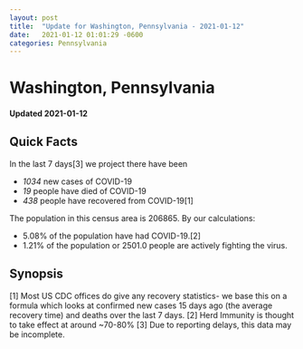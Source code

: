 ```yaml
---
layout: post
title:  "Update for Washington, Pennsylvania - 2021-01-12"
date:   2021-01-12 01:01:29 -0600
categories: Pennsylvania
---
```


# Washington, Pennsylvania
#### Updated 2021-01-12

## Quick Facts

In the last 7 days[3] we project there have been
- *1034* new cases of COVID-19
- *19* people have died of COVID-19
- *438* people have recovered from COVID-19[1]

The population in this census area is 206865. By our calculations:
- 5.08% of the population have had COVID-19.[2]
- 1.21% of the population or 2501.0 people are actively fighting the virus.

## Synopsis




[1] Most US CDC offices do give any recovery statistics- we base this on a formula which looks at confirmed new cases
15 days ago (the average recovery time) and deaths over the last 7 days.
[2] Herd Immunity is thought to take effect at around ~70-80%
[3] Due to reporting delays, this data may be incomplete. 
    